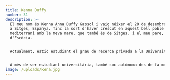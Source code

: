 ```yaml
---
title: Kenna Duffy
number: 31
description: >-
  El meu nom és Kenna Anna Duffy Gassol i vaig néixer el 20 de desembre de 1999
  a Sitges, Espanya. Tinc la sort d'haver crescut en aquest bell poble
  mediterrani amb la meva mare, que també és de Sitges, i el meu pare, que és
  d'Escòcia.


  Actualment, estic estudiant el grau de recerca privada a la Universitat de Barcelona, una carrera que m'apassiona i que m'ha permès desenvolupar les meves habilitats analítiques i de resolució de problemes.


  A més de ser estudiant universitària, també soc autònoma des de fa més de tres anys. Soc la propietària del restaurant Bo. Food & Drinks a Sitges, un negoci que he aconseguit fer créixer gràcies a la meva determinació i passió per la gastronomia.
image: /uploads/kena.jpg
---
```

